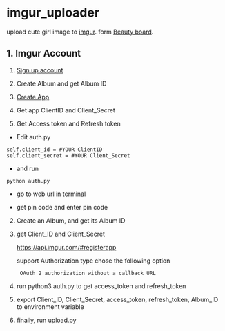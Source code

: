 # imgur_uploader



upload cute girl image to [imgur](https://imgur.com/a/8y0utle/).
form [Beauty board](https://www.ptt.cc/bbs/index.html/).



## 1. Imgur Account 

1. [Sign up account](https://imgur.com/)

2. Create Album and get Album ID

3. [Create App](https://api.imgur.com/oauth2/addclient)

5. Get app ClientID and Client_Secret

6. Get Access token and Refresh token
- Edit auth.py
```
self.client_id = #YOUR ClientID
self.client_secret = #YOUR Client_Secret
```
- and run
```
python auth.py
```
- go to web url in terminal

- get pin code and enter pin code





2. Create an Album, and get its Album ID

2. get Client_ID and Client_Secret 

    https://api.imgur.com/#registerapp

    support Authorization type chose the following option

        OAuth 2 authorization without a callback URL

3. run python3 auth.py to get access_token and refresh_token

4. export Client_ID, Client_Secret, access_token, refresh_token, Album_ID to environment variable

5. finally, run upload.py

